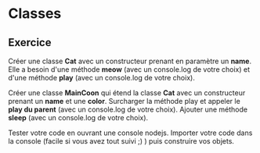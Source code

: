 <!-- .slide: class="exercice"-->

# Classes

## Exercice

Créer une classe **Cat** avec un constructeur prenant en paramètre un **name**. Elle a besoin d'une méthode **meow** (avec un console.log de votre choix) et d'une méthode **play** (avec un console.log de votre choix).

Créer une classe **MainCoon** qui étend la classe **Cat** avec un constructeur prenant un **name** et une **color**. Surcharger la méthode play et appeler le **play du parent** (avec un console.log de votre choix). Ajouter une méthode **sleep** (avec un console.log de votre choix).

Tester votre code en ouvrant une console nodejs. Importer votre code dans la console (facile si vous avez tout suivi ;) ) puis construire vos objets.
